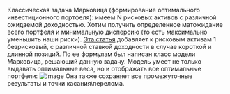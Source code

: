 Классическая задача Марковица (формирование оптимального инвестиционного портфеля): имеем N рисковых активов с различной ожидаемой доходностью. Хотим получить определенное матожидание всего портфеля и минимальную дисперсию (то есть максимально уменьшить наши риски).
[Эта статья](https://www.researchgate.net/publication/226896075_Portfolio_Selection_Theory_with_Different_Interest_Rates_for_Borrowing_and_Leading) добавляет к рисковым активам 1 безрисковый, с различной ставкой доходности в случае короткой и длинной позиций. По ее формулам был написан класс модели Марковица, решающий данную задачу.
Модель умеет не только выдавать оптимальные веса, но и отображать все оптимальные портфели:
![image](https://github.com/neirosetochka/Markowitz-model/assets/72963340/4aa5bbaf-bfce-4b06-8e9d-9c782cb993aa)
Она также сохраняет все промежуточные результаты и точки касания\перелома.
